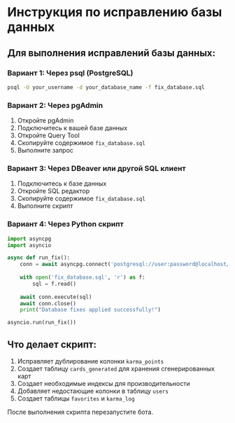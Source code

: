 # Инструкция по исправлению базы данных

## Для выполнения исправлений базы данных:

### Вариант 1: Через psql (PostgreSQL)
```bash
psql -U your_username -d your_database_name -f fix_database.sql
```

### Вариант 2: Через pgAdmin
1. Откройте pgAdmin
2. Подключитесь к вашей базе данных
3. Откройте Query Tool
4. Скопируйте содержимое `fix_database.sql`
5. Выполните запрос

### Вариант 3: Через DBeaver или другой SQL клиент
1. Подключитесь к базе данных
2. Откройте SQL редактор
3. Скопируйте содержимое `fix_database.sql`
4. Выполните скрипт

### Вариант 4: Через Python скрипт
```python
import asyncpg
import asyncio

async def run_fix():
    conn = await asyncpg.connect('postgresql://user:password@localhost/dbname')
    
    with open('fix_database.sql', 'r') as f:
        sql = f.read()
    
    await conn.execute(sql)
    await conn.close()
    print("Database fixes applied successfully!")

asyncio.run(run_fix())
```

## Что делает скрипт:
1. Исправляет дублирование колонки `karma_points`
2. Создает таблицу `cards_generated` для хранения сгенерированных карт
3. Создает необходимые индексы для производительности
4. Добавляет недостающие колонки в таблицу `users`
5. Создает таблицы `favorites` и `karma_log`

После выполнения скрипта перезапустите бота.

